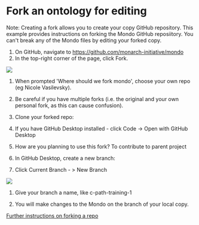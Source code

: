 # Fork an ontology for editing

Note: Creating a fork allows you to create your copy GitHub repository. This example provides instructions on forking the Mondo GitHub reposiitory. You can't break any of the Mondo files by editing your forked copy.

1.  On GitHub, navigate to https://github.com/monarch-initiative/mondo
1.  In the top-right corner of the page, click Fork.

![](https://lh6.googleusercontent.com/1YPIo5-QJeU3G2p-s6WE_YXJm16paPZYsjQPUTje0iVmjJ2QIM0zYvN1s-Dn3jylLzVzUzqwNJPCKmft79accAFfgqc8fVNgPCzkOEVPvde1aoN6mMfGHtpj1SOd4joZ2J2UaS2I)

1.  When prompted 'Where should we fork mondo', choose your own repo (eg Nicole Vasilevsky).
1.  Be careful if you have multiple forks (i.e. the original and your own personal fork, as this can cause confusion).
1.  Clone your forked repo:

1.  If you have GitHub Desktop installed - click Code -> Open with GitHub Desktop

1.  How are you planning to use this fork? To contribute to parent project

1.  In GitHub Desktop, create a new branch:

1.  Click Current Branch - > New Branch

![](https://lh5.googleusercontent.com/rFgJne1YI2TIxnF0u7LeXCXxfw-7ljSYjJHCeZoRoRL6wfpferCFSwN446N5kUsKmFtvN_HHGl-ZyS_KXwZjmeKi-z_reZ4SmDNoHjRgV2nTRKwUYFBH6uUTddlTwzDiuEaoXEgQ)

1.  Give your branch a name, like c-path-training-1

1.  You will make changes to the Mondo on the branch of your local copy.

[Further instructions on forking a repo](https://docs.github.com/en/github/getting-started-with-github/fork-a-repo)
